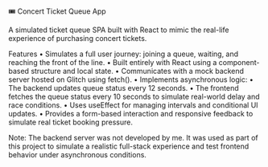 🎟️ Concert Ticket Queue App

A simulated ticket queue SPA built with React to mimic the real-life experience of purchasing concert tickets.

Features
	•	Simulates a full user journey: joining a queue, waiting, and reaching the front of the line.
	•	Built entirely with React using a component-based structure and local state.
	•	Communicates with a mock backend server hosted on Glitch using fetch().
	•	Implements asynchronous logic:
	•	The backend updates queue status every 12 seconds.
	•	The frontend fetches the queue status every 10 seconds to simulate real-world delay and race conditions.
	•	Uses useEffect for managing intervals and conditional UI updates.
	•	Provides a form-based interaction and responsive feedback to simulate real ticket booking pressure.

Note: The backend server was not developed by me. It was used as part of this project to simulate a realistic full-stack experience and test frontend behavior under asynchronous conditions.
